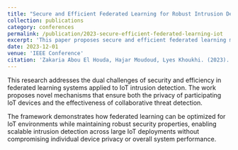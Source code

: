 ```yaml
---
title: "Secure and Efficient Federated Learning for Robust Intrusion Detection in IoT Networks"
collection: publications
category: conferences
permalink: /publication/2023-secure-efficient-federated-learning-iot
excerpt: 'This paper proposes secure and efficient federated learning mechanisms specifically designed for robust intrusion detection in IoT network environments.'
date: 2023-12-01
venue: 'IEEE Conference'
citation: 'Zakaria Abou El Houda, Hajar Moudoud, Lyes Khoukhi. (2023). &quot;Secure and Efficient Federated Learning for Robust Intrusion Detection in IoT Networks.&quot; <i>IEEE Conference</i>.'
---
```


This research addresses the dual challenges of security and efficiency in federated learning systems applied to IoT intrusion detection. The work proposes novel mechanisms that ensure both the privacy of participating IoT devices and the effectiveness of collaborative threat detection.

The framework demonstrates how federated learning can be optimized for IoT environments while maintaining robust security properties, enabling scalable intrusion detection across large IoT deployments without compromising individual device privacy or overall system performance.